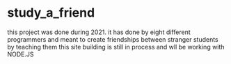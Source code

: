 # study_a_friend
this project was done during 2021. it has done by eight different programmers and meant to create friendships between stranger students by teaching them
this site building is still in process and wll be working with NODE.JS
